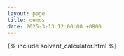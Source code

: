 ```yaml
---
layout: page
title: demos
date: 2025-3-13 12:00:00 +0800
---
```


{% include solvent_calculator.html %}